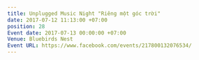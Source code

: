 ```yaml
---
title: Unplugged Music Night "Riêng một góc trời"
date: 2017-07-12 11:13:00 +07:00
position: 28
Event date: 2017-07-13 00:00:00 +07:00
Venue: Bluebirds Nest
Event URL: https://www.facebook.com/events/217800132076534/
---
```


